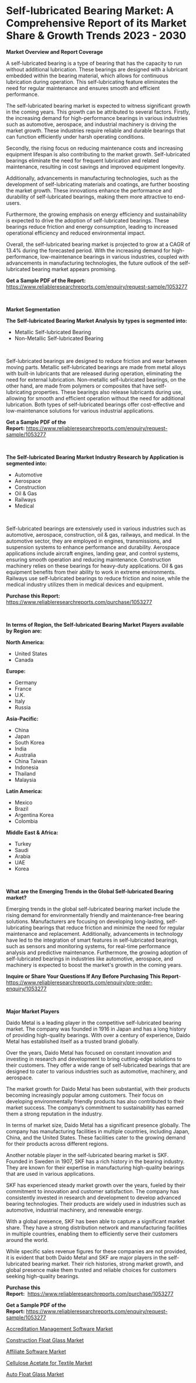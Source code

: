 <p><h1>Self-lubricated Bearing Market: A Comprehensive Report of its Market Share & Growth Trends 2023 - 2030</h1></p><p><strong>Market Overview and Report Coverage</strong></p>
<p><p>A self-lubricated bearing is a type of bearing that has the capacity to run without additional lubrication. These bearings are designed with a lubricant embedded within the bearing material, which allows for continuous lubrication during operation. This self-lubricating feature eliminates the need for regular maintenance and ensures smooth and efficient performance.</p><p>The self-lubricated bearing market is expected to witness significant growth in the coming years. This growth can be attributed to several factors. Firstly, the increasing demand for high-performance bearings in various industries such as automotive, aerospace, and industrial machinery is driving the market growth. These industries require reliable and durable bearings that can function efficiently under harsh operating conditions.</p><p>Secondly, the rising focus on reducing maintenance costs and increasing equipment lifespan is also contributing to the market growth. Self-lubricated bearings eliminate the need for frequent lubrication and related maintenance, resulting in cost savings and improved equipment longevity.</p><p>Additionally, advancements in manufacturing technologies, such as the development of self-lubricating materials and coatings, are further boosting the market growth. These innovations enhance the performance and durability of self-lubricated bearings, making them more attractive to end-users.</p><p>Furthermore, the growing emphasis on energy efficiency and sustainability is expected to drive the adoption of self-lubricated bearings. These bearings reduce friction and energy consumption, leading to increased operational efficiency and reduced environmental impact.</p><p>Overall, the self-lubricated bearing market is projected to grow at a CAGR of 13.4% during the forecasted period. With the increasing demand for high-performance, low-maintenance bearings in various industries, coupled with advancements in manufacturing technologies, the future outlook of the self-lubricated bearing market appears promising.</p></p>
<p><strong>Get a Sample PDF of the Report:</strong> <a href="https://www.reliableresearchreports.com/enquiry/request-sample/1053277">https://www.reliableresearchreports.com/enquiry/request-sample/1053277</a></p>
<p>&nbsp;</p>
<p><strong>Market Segmentation</strong></p>
<p><strong>The Self-lubricated Bearing Market Analysis by types is segmented into:</strong></p>
<p><ul><li>Metallic Self-lubricated Bearing</li><li>Non-Metallic Self-lubricated Bearing</li></ul></p>
<p>&nbsp;</p>
<p><p>Self-lubricated bearings are designed to reduce friction and wear between moving parts. Metallic self-lubricated bearings are made from metal alloys with built-in lubricants that are released during operation, eliminating the need for external lubrication. Non-metallic self-lubricated bearings, on the other hand, are made from polymers or composites that have self-lubricating properties. These bearings also release lubricants during use, allowing for smooth and efficient operation without the need for additional lubrication. Both types of self-lubricated bearings offer cost-effective and low-maintenance solutions for various industrial applications.</p></p>
<p><strong>Get a Sample PDF of the Report:</strong>&nbsp;<a href="https://www.reliableresearchreports.com/enquiry/request-sample/1053277">https://www.reliableresearchreports.com/enquiry/request-sample/1053277</a></p>
<p>&nbsp;</p>
<p><strong>The Self-lubricated Bearing Market Industry Research by Application is segmented into:</strong></p>
<p><ul><li>Automotive</li><li>Aerospace</li><li>Construction</li><li>Oil & Gas</li><li>Railways</li><li>Medical</li></ul></p>
<p>&nbsp;</p>
<p><p>Self-lubricated bearings are extensively used in various industries such as automotive, aerospace, construction, oil & gas, railways, and medical. In the automotive sector, they are employed in engines, transmissions, and suspension systems to enhance performance and durability. Aerospace applications include aircraft engines, landing gear, and control systems, ensuring smooth operation and reducing maintenance. Construction machinery relies on these bearings for heavy-duty applications. Oil & gas equipment benefits from their ability to work in extreme environments. Railways use self-lubricated bearings to reduce friction and noise, while the medical industry utilizes them in medical devices and equipment.</p></p>
<p><strong>Purchase this Report:</strong>&nbsp; <a href="https://www.reliableresearchreports.com/purchase/1053277">https://www.reliableresearchreports.com/purchase/1053277</a></p>
<p>&nbsp;</p>
<p><strong>In terms of Region, the Self-lubricated Bearing Market Players available by Region are:</strong></p>
<p>
    <p> <strong> North America: </strong>
        <ul>
            <li>United States</li>
            <li>Canada</li>
        </ul>
        </p> 
    <p> <strong> Europe: </strong>
        <ul>
            <li>Germany</li>
            <li>France</li>
            <li>U.K.</li>
            <li>Italy</li>
            <li>Russia</li>
        </ul>
        </p> 
    <p> <strong> Asia-Pacific: </strong>
        <ul>
            <li>China</li>
            <li>Japan</li>
            <li>South Korea</li>
            <li>India</li>
            <li>Australia</li>
            <li>China Taiwan</li>
            <li>Indonesia</li>
            <li>Thailand</li>
            <li>Malaysia</li>
        </ul>
        </p> 
    <p> <strong> Latin America: </strong>
        <ul>
            <li>Mexico</li>
            <li>Brazil</li>
            <li>Argentina Korea</li>
            <li>Colombia</li>
        </ul>
        </p> 
    <p> <strong> Middle East & Africa: </strong>
        <ul>
            <li>Turkey</li>
            <li>Saudi</li>
            <li>Arabia</li>
            <li>UAE</li>
            <li>Korea</li>
        </ul>
    </p>
    </p>
<p>&nbsp;</p>
<p><strong>What are the Emerging Trends in the Global Self-lubricated Bearing market?</strong></p>
<p><p>Emerging trends in the global self-lubricated bearing market include the rising demand for environmentally friendly and maintenance-free bearing solutions. Manufacturers are focusing on developing long-lasting, self-lubricating bearings that reduce friction and minimize the need for regular maintenance and replacement. Additionally, advancements in technology have led to the integration of smart features in self-lubricated bearings, such as sensors and monitoring systems, for real-time performance analysis and predictive maintenance. Furthermore, the growing adoption of self-lubricated bearings in industries like automotive, aerospace, and machinery is expected to boost the market's growth in the coming years.</p></p>
<p><strong>Inquire or Share Your Questions If Any Before Purchasing This Report</strong>- <a href="https://www.reliableresearchreports.com/enquiry/pre-order-enquiry/1053277">https://www.reliableresearchreports.com/enquiry/pre-order-enquiry/1053277</a></p>
<p>&nbsp;</p>
<p><strong>Major Market Players</strong></p>
<p><p>Daido Metal is a leading player in the competitive self-lubricated bearing market. The company was founded in 1916 in Japan and has a long history of providing high-quality bearings. With over a century of experience, Daido Metal has established itself as a trusted brand globally.</p><p>Over the years, Daido Metal has focused on constant innovation and investing in research and development to bring cutting-edge solutions to their customers. They offer a wide range of self-lubricated bearings that are designed to cater to various industries such as automotive, machinery, and aerospace.</p><p>The market growth for Daido Metal has been substantial, with their products becoming increasingly popular among customers. Their focus on developing environmentally friendly products has also contributed to their market success. The company’s commitment to sustainability has earned them a strong reputation in the industry.</p><p>In terms of market size, Daido Metal has a significant presence globally. The company has manufacturing facilities in multiple countries, including Japan, China, and the United States. These facilities cater to the growing demand for their products across different regions.</p><p>Another notable player in the self-lubricated bearing market is SKF. Founded in Sweden in 1907, SKF has a rich history in the bearing industry. They are known for their expertise in manufacturing high-quality bearings that are used in various applications.</p><p>SKF has experienced steady market growth over the years, fueled by their commitment to innovation and customer satisfaction. The company has consistently invested in research and development to develop advanced bearing technologies. Their products are widely used in industries such as automotive, industrial machinery, and renewable energy.</p><p>With a global presence, SKF has been able to capture a significant market share. They have a strong distribution network and manufacturing facilities in multiple countries, enabling them to efficiently serve their customers around the world.</p><p>While specific sales revenue figures for these companies are not provided, it is evident that both Daido Metal and SKF are major players in the self-lubricated bearing market. Their rich histories, strong market growth, and global presence make them trusted and reliable choices for customers seeking high-quality bearings.</p></p>
<p><strong>Purchase this Report:</strong>&nbsp;&nbsp;<a href="https://www.reliableresearchreports.com/purchase/1053277">https://www.reliableresearchreports.com/purchase/1053277</a></p>
<p></p>
<p><strong>Get a Sample PDF of the Report:</strong>&nbsp;<a href="https://www.reliableresearchreports.com/enquiry/request-sample/1053277">https://www.reliableresearchreports.com/enquiry/request-sample/1053277</a></p>
<p><p><a href="https://medium.com/@geoanderson1978/accreditation-management-software-market-focuses-on-market-share-size-and-projected-forecast-till-f7b73c8c4e5d">Accreditation Management Software Market</a></p><p><a href="https://www.linkedin.com/pulse/construction-float-glass-market-insights-players-forecast-vfl2e/">Construction Float Glass Market</a></p><p><a href="https://medium.com/@mariliehowe/decoding-affiliate-software-market-metrics-market-share-trends-and-growth-patterns-9d0504fccc3a">Affiliate Software Market</a></p><p><a href="https://www.linkedin.com/pulse/cellulose-acetate-textile-market-challenges-opportunities-j2wue/">Cellulose Acetate for Textile Market</a></p><p><a href="https://www.linkedin.com/pulse/auto-float-glass-market-challenges-opportunities-growth-jrwze/">Auto Float Glass Market</a></p></p>